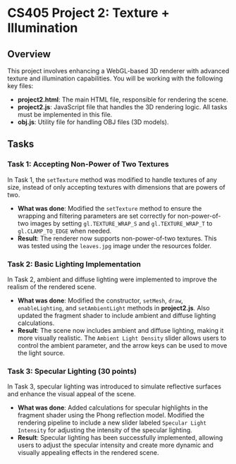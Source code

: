 # CS405 Project 2: Texture + Illumination

## Overview
This project involves enhancing a WebGL-based 3D renderer with advanced texture and illumination capabilities. You will be working with the following key files:

- **project2.html**: The main HTML file, responsible for rendering the scene.
- **project2.js**: JavaScript file that handles the 3D rendering logic. All tasks must be implemented in this file.
- **obj.js**: Utility file for handling OBJ files (3D models).

## Tasks

### Task 1: Accepting Non-Power of Two Textures
In Task 1, the `setTexture` method was modified to handle textures of any size, instead of only accepting textures with dimensions that are powers of two.

- **What was done**: Modified the `setTexture` method to ensure the wrapping and filtering parameters are set correctly for non-power-of-two images by setting `gl.TEXTURE_WRAP_S` and `gl.TEXTURE_WRAP_T` to `gl.CLAMP_TO_EDGE` when needed.
- **Result**: The renderer now supports non-power-of-two textures. This was tested using the `leaves.jpg` image under the resources folder.

### Task 2: Basic Lighting Implementation
In Task 2, ambient and diffuse lighting were implemented to improve the realism of the rendered scene.

- **What was done**: Modified the constructor, `setMesh`, `draw`, `enableLighting`, and `setAmbientLight` methods in **project2.js**. Also updated the fragment shader to include ambient and diffuse lighting calculations.
- **Result**: The scene now includes ambient and diffuse lighting, making it more visually realistic. The `Ambient Light Density` slider allows users to control the ambient parameter, and the arrow keys can be used to move the light source.

### Task 3: Specular Lighting (30 points)
In Task 3, specular lighting was introduced to simulate reflective surfaces and enhance the visual appeal of the scene.

- **What was done**: Added calculations for specular highlights in the fragment shader using the Phong reflection model. Modified the rendering pipeline to include a new slider labeled `Specular Light Intensity` for adjusting the intensity of the specular lighting.
- **Result**: Specular lighting has been successfully implemented, allowing users to adjust the specular intensity and create more dynamic and visually appealing effects in the rendered scene.

